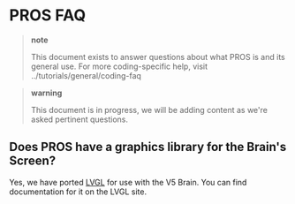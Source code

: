 PROS FAQ
========

> **note**
>
> This document exists to answer questions about what PROS is and its
> general use. For more coding-specific help, visit
> ../tutorials/general/coding-faq

> **warning**
>
> This document is in progress, we will be adding content as we're asked
> pertinent questions.

Does PROS have a graphics library for the Brain's Screen?
---------------------------------------------------------

Yes, we have ported [LVGL](https://littlevgl.com/) for use with the V5
Brain. You can find documentation for it on the LVGL site.
